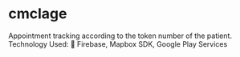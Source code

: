 # cmclage
Appointment tracking according to the token
number of the patient.
Technology Used:
 Firebase, Mapbox SDK, Google Play Services
